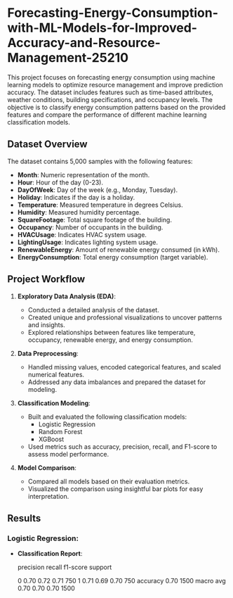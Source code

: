 # Forecasting-Energy-Consumption-with-ML-Models-for-Improved-Accuracy-and-Resource-Management-25210
This project focuses on forecasting energy consumption using machine learning models to optimize resource management and improve prediction accuracy. The dataset includes features such as time-based attributes, weather conditions, building specifications, and occupancy levels. The objective is to classify energy consumption patterns based on the provided features and compare the performance of different machine learning classification models.

## **Dataset Overview**
The dataset contains 5,000 samples with the following features:

- **Month**: Numeric representation of the month.
- **Hour**: Hour of the day (0-23).
- **DayOfWeek**: Day of the week (e.g., Monday, Tuesday).
- **Holiday**: Indicates if the day is a holiday.
- **Temperature**: Measured temperature in degrees Celsius.
- **Humidity**: Measured humidity percentage.
- **SquareFootage**: Total square footage of the building.
- **Occupancy**: Number of occupants in the building.
- **HVACUsage**: Indicates HVAC system usage.
- **LightingUsage**: Indicates lighting system usage.
- **RenewableEnergy**: Amount of renewable energy consumed (in kWh).
- **EnergyConsumption**: Total energy consumption (target variable).

## **Project Workflow**
1. **Exploratory Data Analysis (EDA)**:
   - Conducted a detailed analysis of the dataset.
   - Created unique and professional visualizations to uncover patterns and insights.
   - Explored relationships between features like temperature, occupancy, renewable energy, and energy consumption.

2. **Data Preprocessing**:
   - Handled missing values, encoded categorical features, and scaled numerical features.
   - Addressed any data imbalances and prepared the dataset for modeling.

3. **Classification Modeling**:
   - Built and evaluated the following classification models:
     - Logistic Regression
     - Random Forest
     - XGBoost
   - Used metrics such as accuracy, precision, recall, and F1-score to assess model performance.

4. **Model Comparison**:
   - Compared all models based on their evaluation metrics.
   - Visualized the comparison using insightful bar plots for easy interpretation.

## **Results**
### **Logistic Regression**:
- **Classification Report**:
  
  precision    recall  f1-score   support

  0       0.70      0.72      0.71       750
  1       0.71      0.69      0.70       750
  accuracy                           0.70      1500
 macro avg       0.70      0.70      0.70      1500



